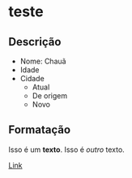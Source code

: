 # teste

## Descrição

- Nome: Chauã
- Idade
- Cidade
    - Atual
    - De origem
    - Novo

## Formatação

Isso é um **texto**. Isso é *outro* texto.

[Link](www.google.com)
